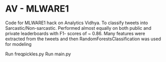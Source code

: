 # AV - MLWARE1

Code for MLWARE1 hack on Analytics Vidhya. 
To classify tweets into Sarcastic/Non-sarcastic.
Performed almost equally on both public and private leaderboards with F1- scores of ~ 0.86.
Many features were extracted from the tweets and then RandomForestsClassification was used for modeling  

Run freqpickles.py
Run main.py
